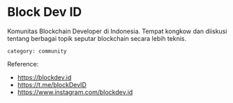 # Block Dev ID

Komunitas Blockchain Developer di Indonesia.
Tempat kongkow dan diiskusi tentang berbagai topik seputar blockchain secara lebih teknis.

`category: community`

Reference:
- https://blockdev.id
- https://t.me/blockDevID
- https://www.instagram.com/blockdev.id
